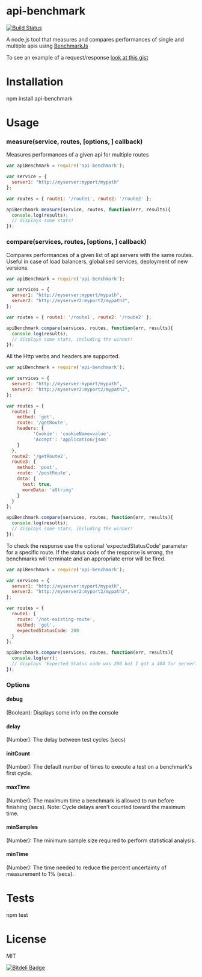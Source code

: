 api-benchmark
=============
[![Build Status](https://secure.travis-ci.org/matteofigus/api-benchmark.png?branch=master)](http://travis-ci.org/matteofigus/api-benchmark)

A node.js tool that measures and compares performances of single and multiple apis using [BenchmarkJs](http://benchmarkjs.com/)

To see an example of a request/response [look at this gist](https://gist.github.com/matteofigus/6651234)

# Installation

  npm install api-benchmark

# Usage

### measure(service, routes, [options, ] callback)

Measures performances of a given api for multiple routes

```js
var apiBenchmark = require('api-benchmark');

var service = { 
  server1: "http://myserver:myport/mypath"
};

var routes = { route1: '/route1', route2: '/route2' };

apiBenchmark.measure(service, routes, function(err, results){
  console.log(results);
  // displays some stats!
});
```

### compare(services, routes, [options, ] callback)

Compares performances of a given list of api servers with the same routes. Useful in case of load balancers, globalised services, deployment of new versions.

```js
var apiBenchmark = require('api-benchmark');

var services = { 
  server1: "http://myserver:myport/mypath",
  server2: "http://myserver2:myport2/mypath2",
};

var routes = { route1: '/route1', route2: '/route2' };

apiBenchmark.compare(services, routes, function(err, results){
  console.log(results);
  // displays some stats, including the winner!
});
```

All the Http verbs and headers are supported.

```js
var apiBenchmark = require('api-benchmark');

var services = { 
  server1: "http://myserver:myport/mypath",
  server2: "http://myserver2:myport2/mypath2",
};

var routes = { 
  route1: {
    method: 'get',
    route: '/getRoute',
    headers: {
          'Cookie': 'cookieName=value',
          'Accept': 'application/json'
    }
  },
  route2: '/getRoute2',
  route3: { 
    method: 'post', 
    route: '/postRoute', 
    data: { 
      test: true, 
      moreData: 'aString' 
    }
  }
};

apiBenchmark.compare(services, routes, function(err, results){
  console.log(results);
  // displays some stats, including the winner!
});
```

To check the response use the optional 'expectedStatusCode' parameter for a specific route. If the status code of the response is wrong, the benchmarks will terminate and an appropriate error will be fired.

```js 
var apiBenchmark = require('api-benchmark');

var services = { 
  server1: "http://myserver:myport/mypath",
  server2: "http://myserver2:myport2/mypath2",
};

var routes = {
  route1: {
    route: '/not-existing-route',
    method: 'get',
    expectedStatusCode: 200
  }
};

apiBenchmark.compare(services, routes, function(err, results){
  console.log(err);
  // displays 'Expected Status code was 200 but I got a 404 for server1/route1'
});
```

### Options

#### debug
  (Boolean): Displays some info on the console

#### delay
  (Number): The delay between test cycles (secs)

#### initCount
  (Number): The default number of times to execute a test on a benchmark's first cycle.

#### maxTime
  (Number): The maximum time a benchmark is allowed to run before finishing (secs).
  Note: Cycle delays aren't counted toward the maximum time.

#### minSamples
  (Number): The minimum sample size required to perform statistical analysis.

#### minTime
  (Number): The time needed to reduce the percent uncertainty of measurement to 1% (secs).

# Tests

  npm test

# License

MIT

[![Bitdeli Badge](https://d2weczhvl823v0.cloudfront.net/matteofigus/api-benchmark/trend.png)](https://bitdeli.com/free "Bitdeli Badge")
